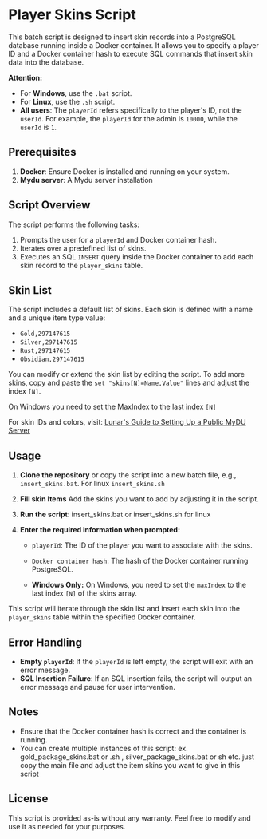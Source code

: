 # Player Skins Script

This batch script is designed to insert skin records into a PostgreSQL database running inside a Docker container. It allows you to specify a player ID and a Docker container hash to execute SQL commands that insert skin data into the database.

**Attention:**
- For **Windows**, use the `.bat` script.
- For **Linux**, use the `.sh` script.
- **All users**: The `playerId` refers specifically to the player's ID, not the `userId`. For example, the `playerId` for the admin is `10000`, while the `userId` is `1`.

## Prerequisites

1. **Docker**: Ensure Docker is installed and running on your system.
2. **Mydu server**: A Mydu server installation

## Script Overview

The script performs the following tasks:

1. Prompts the user for a `playerId` and Docker container hash.
2. Iterates over a predefined list of skins.
3. Executes an SQL `INSERT` query inside the Docker container to add each skin record to the `player_skins` table.

## Skin List

The script includes a default list of skins. Each skin is defined with a name and a unique item type value:
- `Gold,297147615`
- `Silver,297147615`
- `Rust,297147615`
- `Obsidian,297147615`

You can modify or extend the skin list by editing the script. To add more skins, copy and paste the `set "skins[N]=Name,Value"` lines and adjust the index `[N]`.

On Windows you need to set the MaxIndex to the last index `[N]`

For skin IDs and colors, visit: [Lunar's Guide to Setting Up a Public MyDU Server](http://tiny.cc/LunarsGuide)

## Usage

1. **Clone the repository** or copy the script into a new batch file, e.g., `insert_skins.bat`. For linux `insert_skins.sh`

2. **Fill skin Items**
   Add the skins you want to add by adjusting it in the script.

3. **Run the script**:
    insert_skins.bat or insert_skins.sh for linux 

4. **Enter the required information when prompted:**
   - `playerId`: The ID of the player you want to associate with the skins.
   - `Docker container hash`: The hash of the Docker container running PostgreSQL.

   - **Windows Only:** On Windows, you need to set the `maxIndex` to the last index `[N]` of the skins array.

This script will iterate through the skin list and insert each skin into the `player_skins` table within the specified Docker container.

## Error Handling

- **Empty `playerId`**: If the `playerId` is left empty, the script will exit with an error message.
- **SQL Insertion Failure**: If an SQL insertion fails, the script will output an error message and pause for user intervention.

## Notes

- Ensure that the Docker container hash is correct and the container is running.
- You can create multiple instances of this script: ex. gold_package_skins.bat or .sh , silver_package_skins.bat or sh etc. just copy the main file and adjust the item skins you want to give in this script

## License

This script is provided as-is without any warranty. Feel free to modify and use it as needed for your purposes.







